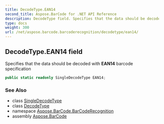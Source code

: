 ```yaml
---
title: DecodeType.EAN14
second_title: Aspose.BarCode for .NET API Reference
description: DecodeType field. Specifies that the data should be decoded with EAN14 barcode specification
type: docs
weight: 300
url: /net/aspose.barcode.barcoderecognition/decodetype/ean14/
---
```

## DecodeType.EAN14 field

Specifies that the data should be decoded with **EAN14** barcode specification

```csharp
public static readonly SingleDecodeType EAN14;
```

### See Also

* class [SingleDecodeType](../../singledecodetype/)
* class [DecodeType](../)
* namespace [Aspose.BarCode.BarCodeRecognition](../../../aspose.barcode.barcoderecognition/)
* assembly [Aspose.BarCode](../../../)


